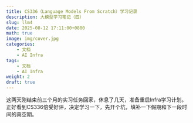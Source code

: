 ```yaml
---
title: CS336（Language Models From Scratch）学习记录
description: 大模型学习笔记（四）
slug: llm4
date: 2025-08-12 17:11:00+0800
math: true
image: img/cover.jpg
categories:
    - 文档
    - AI Infra
tags:
    - 文档
    - AI Infra
weight: 2
draft: true
---
```


这两天刚结束前三个月的实习任务回家，休息了几天，准备重启Infra学习计划。正好看到CS336倍受好评，决定学习一下，先开个坑，填补一下假期和下一段时间的真空期。
